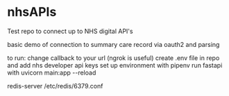 # nhsAPIs
Test repo to connect up to NHS digital API's

basic demo of connection to summary care record via oauth2 and parsing

to run:
change callback to your url (ngrok is useful)
create .env file in repo and add nhs developer api keys
set up environment with pipenv
run fastapi with uvicorn main:app --reload


redis-server /etc/redis/6379.conf
